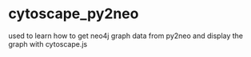 # cytoscape_py2neo
used to learn how to get neo4j graph data from py2neo and display the graph with cytoscape.js
